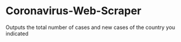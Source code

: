 # Coronavirus-Web-Scraper
Outputs the total number of cases and new cases of the country you indicated
